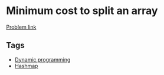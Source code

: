 # Minimum cost to split an array

[Problem link](https://leetcode.com/problems/minimum-cost-to-split-an-array/)

## Tags

* [Dynamic programming](/README.md#Dynamic_programming)
* [Hashmap](/README.md#Hashmap)
